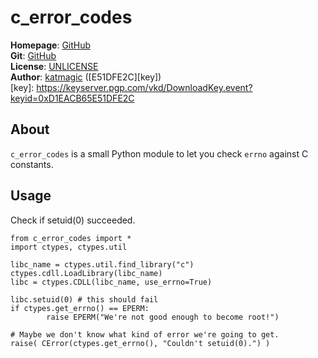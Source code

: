 c_error_codes
=============

**Homepage**: [GitHub](https://github.com/katmagic/c_error_codes)<br />
**Git**: [GitHub](git://github.com/katmagic/c_error_codes.git)<br />
**License**: [UNLICENSE](http://unlicense.org)<br />
**Author**: [katmagic](mailto:the.magical.kat@gmail.com) ([E51DFE2C][key])<br />
[key]: https://keyserver.pgp.com/vkd/DownloadKey.event?keyid=0xD1EACB65E51DFE2C

About
-----

`c_error_codes` is a small Python module to let you check `errno` against C
constants.

Usage
-----

Check if setuid(0) succeeded.

	from c_error_codes import *
	import ctypes, ctypes.util

	libc_name = ctypes.util.find_library("c")
	ctypes.cdll.LoadLibrary(libc_name)
	libc = ctypes.CDLL(libc_name, use_errno=True)

	libc.setuid(0) # this should fail
	if ctypes.get_errno() == EPERM:
			raise EPERM("We're not good enough to become root!")

	# Maybe we don't know what kind of error we're going to get.
	raise( CError(ctypes.get_errno(), "Couldn't setuid(0).") )
